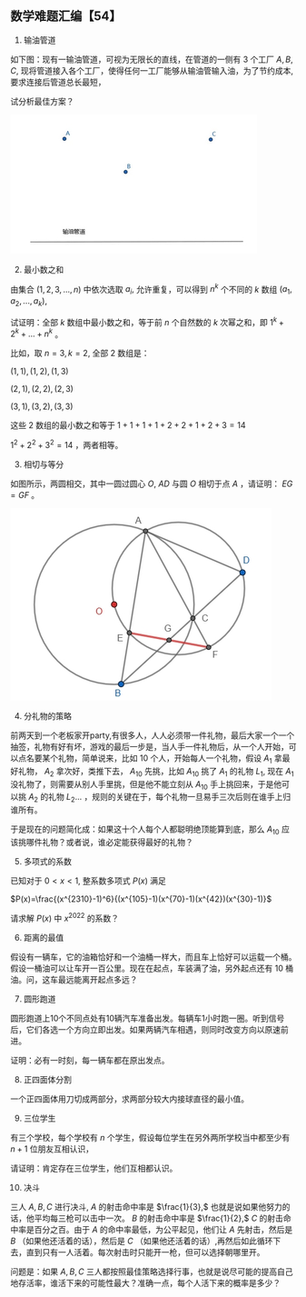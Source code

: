 ## 数学难题汇编【54】

1. 输油管道

如下图：现有一输油管道，可视为无限长的直线，在管道的一侧有 $3$ 个工厂 $A,B,C,$ 现将管道接入各个工厂，使得任何一工厂能够从输油管输入油，为了节约成本,要求连接后管道总长最短，

试分析最佳方案？

![输油管道](/pics/p54-1.png)

2. 最小数之和

由集合 $(1,2,3,...,n)$ 中依次选取 $a_i,$ 允许重复，可以得到 $n^k$ 个不同的 $k$ 数组 $(a_1,a_2,...,a_k),$ 

试证明：全部 $k$ 数组中最小数之和，等于前 $n$ 个自然数的 $k$ 次幂之和，即 $1^k+2^k+...+n^k$ 。

比如，取 $n=3,k=2,$ 全部 $2$ 数组是： 

$(1,1),(1,2),(1,3)$

$(2,1),(2,2),(2,3)$

$(3,1),(3,2),(3,3)$

这些 $2$ 数组的最小数之和等于 $1+1+1+1+2+2+1+2+3=14$

$1^2+2^2+3^2=14$ ，两者相等。

3. 相切与等分

如图所示，两圆相交，其中一圆过圆心 $O,$ $AD$ 与圆 $O$ 相切于点 $A$ ，请证明： $EG=GF$ 。

![如图](/pics/p49-1.png)

4. 分礼物的策略

前两天到一个老板家开party,有很多人，人人必须带一件礼物，最后大家一个一个抽签，礼物有好有坏，游戏的最后一步是，当人手一件礼物后，从一个人开始，可以点名要某个礼物，简单说来，比如 $10$ 个人，开始每人一个礼物，假设 $A_1$ 拿最好礼物， $A_2$ 拿次好，类推下去， $A_{10}$ 先挑，比如 $A_{10}$ 挑了 $A_1$ 的礼物 $L_1,$ 现在 $A_1$ 没礼物了，则需要从别人手里挑，但是他不能立刻从 $A_{10}$ 手上挑回来，于是他可以挑 $A_2$ 的礼物 $L_2...$ ，规则的关键在于，每个礼物一旦易手三次后则在谁手上归谁所有。

于是现在的问题简化成：如果这十个人每个人都聪明绝顶能算到底，那么 $A_{10}$ 应该挑哪件礼物？或者说，谁必定能获得最好的礼物？

5. 多项式的系数

已知对于 $0\lt x\lt 1,$ 整系数多项式 $P(x)$ 满足

$P(x)=\frac{(x^{2310}-1)^6}{(x^{105}-1)(x^{70}-1)(x^{42})(x^{30}-1)}$

请求解 $P(x)$ 中 $x^{2022}$ 的系数？


6. 距离的最值

假设有一辆车，它的油箱恰好和一个油桶一样大，而且车上恰好可以运载一个桶。假设一桶油可以让车开一百公里。现在在起点，车装满了油，另外起点还有 $10$ 桶油。问，这车最远能离开起点多远？

7. 圆形跑道

圆形跑道上10个不同点处有10辆汽车准备出发。每辆车1小时跑一圈。听到信号后，它们各选一个方向立即出发。如果两辆汽车相遇，则同时改变方向以原速前进。

证明：必有一时刻，每一辆车都在原出发点。

8. 正四面体分割

一个正四面体用刀切成两部分，求两部分较大内接球直径的最小值。

9. 三位学生

有三个学校，每个学校有 $n$ 个学生，假设每位学生在另外两所学校当中都至少有 $n+1$ 位朋友互相认识，

请证明：肯定存在三位学生，他们互相都认识。

10. 决斗

三人 $A,B,C$ 进行决斗, $A$ 的射击命中率是 $\frac{1}{3},$ 也就是说如果他努力的话，他平均每三枪可以击中一次。 $B$ 的射击命中率是 $\frac{1}{2},$ $C$ 的射击命中率是百分之百。由于 $A$ 的命中率最低，为公平起见，他们让 $A$ 先射击，然后是 $B$ （如果他还活着的话），然后是 $C$ （如果他还活着的话）,再然后如此循环下去，直到只有一人活着。每次射击时只能开一枪，但可以选择朝哪里开。

问题是：如果 $A,B,C$ 三人都按照最佳策略选择行事，也就是说尽可能的提高自己地存活率，谁活下来的可能性最大？准确一点，每个人活下来的概率是多少？

